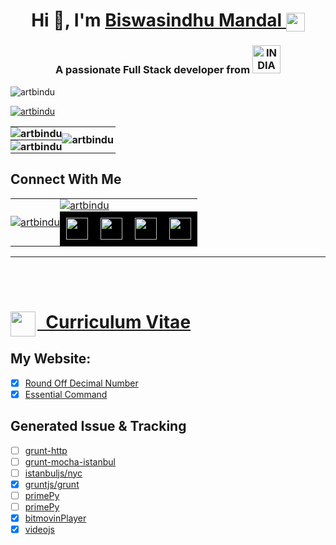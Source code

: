 
<!-- GitHub Profile Picture
![animated](https://avatars.githubusercontent.com/u/44528087?s=400&u=9e51f1d96969229ae1a25f0d1680b06e5ad69e94&v=4)
-->

<h1 align="center">Hi 👋, I'm 
	<a href="https://artbindu.github.io/artbindu/index.html" target="_blank">
	Biswasindhu Mandal 
	<img align="center" padding="1px" src="https://artbindu.github.io/artbindu/favicon.ico" height="30px">
	</a>
</h1>
<h3 align="center">A passionate Full Stack developer from 
<a href="https://knowindia.india.gov.in/profile/">
	<img src="https://blogger.googleusercontent.com/img/b/R29vZ2xl/AVvXsEiX6TH3MXo-zzVneKFhf0bTdzzLuz_fWp6Ls4F6Z43WP1o7KnFuk3y2oYc3PcKZ9D5ybFksoxL84ZMfiOycWdOJ9DiwTlayyHqriSHba3oand3sqRsqtItMAdcwfrctHVn_p_xyqUbDx9s/s1600/India_flag_with_emblem.gif" width="45" alt="INDIA">
<!-- 	<img src="https://www.india.gov.in/sites/upload_files/npi/files/favicon_0.ico" width="30" height="20" alt="artbindu"/> -->
</a>
</h3>

<!-- <img alt="File:Flag of India.svg" src="https://upload.wikimedia.org/wikipedia/en/thumb/4/41/Flag_of_India.svg/800px-Flag_of_India.svg.png?20111003033457" decoding="async" width="30" height="20" srcset="https://upload.wikimedia.org/wikipedia/en/thumb/4/41/Flag_of_India.svg/1200px-Flag_of_India.svg.png?20111003033457 1.5x, https://upload.wikimedia.org/wikipedia/en/thumb/4/41/Flag_of_India.svg/1599px-Flag_of_India.svg.png?20111003033457 2x" data-file-width="1350" data-file-height="900"> -->


<p align="left"> <img src="https://komarev.com/ghpvc/?username=artbindu&label=Profile%20views&color=0e75b6&style=flat" alt="artbindu"/> </p>

<p align="left"> <a href="https://github.com/ryo-ma/github-profile-trophy">
 <img src="https://github-profile-trophy.vercel.app/?username=artbindu&theme=onedark&margin-w=15&column=7" alt="artbindu"/>
</a></p>

<!-- <ul>
  <li>🔭 I’m currently working on [MediaKind WMC](https://mediakind.wmc)</li>
  <li>🌱 I’m currently learning **Data Science**</li>
  <li>👯 I’m looking to collaborate on [I’m looking to collaborate on](https://Imlookingtocollaborateon)</li>
  <li>🤝 I’m looking for help with [I’m looking for help with](https://lookingforhelpwith)</li>
  <li>📝 I write articles on <a href="https://medium.com/@artbindu">
          <img align="end" width="30px" style="background-color:black; padding:2px;"
              src="./medium-logo-wordmark-black.svg"/>
      </a></li>
  <li>💬 Ask me about **Ask me about**</li>
  <li>📫 How to reach me: <strong>sindhu.online.24x7@gmail.com</strong></li>
  <li>📄 Know about my experiences <a href="https://artbindu.github.io/artbindu/index.html">
          <img align="end" width="20px" style="background-color:black; padding:0px;"
              src="https://cdn.simpleicons.org/readthedocs/green"/>
      </a></li>
  <li>⚡ Fun fact **Fun Fact**</li>
</ul>  -->

<table style="border-collapse: collapse;">
    <!-- <caption><h2>Git Status</h2></caption> -->
    <tr>
		<th style="padding:0;margin:0;">
		    <img align="center" src="https://github-readme-stats.vercel.app/api?username=artbindu&show_icons=true&theme=dark#gh-dark-mode-only&locale=en" alt="artbindu"/>
		</th>
        <th rowspan="2" style="padding:0;margin:0;">
         <!-- <img align="left" src="https://github-readme-stats.vercel.app/api/top-langs?username=artbindu&show_icons=true&locale=en&langs_count=10&theme=dark#gh-dark-mode-only" alt="artbindu"/> -->
		    <img align="left" src="https://github-readme-stats.vercel.app/api/top-langs?username=artbindu&show_icons=true&locale=en&langs_count=10&theme=dark#gh-dark-mode-only" alt="artbindu"/>
		</th>
	</tr>
    <tr>
        <th style="padding:0;margin:0;">
		    <img align="center" src="https://github-readme-streak-stats.herokuapp.com/?user=artbindu&&show_icons=true&theme=dark#gh-dark-mode-only" alt="artbindu"/>
		</th>
    </tr>
</table>

## Connect With Me
<table>
	<tr>
		<td rowspan="2" style="padding:0;margin:0;">
            <a href="https://in.linkedin.com/in/artbindu?trk=public-profile-badge-profile-badge-view-profile-cta">
                <img align="center" src="https://i.stack.imgur.com/D5Hwq.png" alt="artbindu"/>
            </a>
            <!-- <div>
            <iframe src="https://artbindu.github.io/artbindu/badge.html" title="" height="280px" width="301px"></iframe>
            </div> -->
		</td>
		<td colspan="4" style="padding:0;margin:0;">
             <a href="https://stackoverflow.com/users/10850045/art-bindu?tab=profile">
                <img align="center" src="https://so-stats-kurt-liao.vercel.app/api?user=10850045" alt="artbindu"/>
            </a>
		</td>
	</tr>
	<tr>
	    <td align="center" style="padding:0;margin:0;">
	        <a href="https://www.hackerrank.com/artbindu">
                <img align="center" width="35px" style="background-color:black;padding:10px;"
                  src="https://cdn.worldvectorlogo.com/logos/hackerrank.svg"/>
            </a>
        </td>
        <td align="center" style="padding:0;margin:0;">
	        <a href="https://www.hackerearth.com/@artbindu">
                  <img align="center" width="35px" style="background-color:black;padding:10px;"
                      src="https://cdn.simpleicons.org/hackerearth/lblue"/>
            </a>
        </td>
        <td align="center" style="padding:0;margin:0;">
	        <a href="https://leetcode.com/artbindu/">
                  <img align="center" width="35px" style="background-color:black;padding:10px;"
                      src="https://cdn.simpleicons.org/leetcode"/>
            </a>
        </td>
        <!-- <td align="center" style="padding:0;margin:0;">
	        <a href="https://github.com/artbindu">
                  <img align="center" width="35px" style="background-color:black;padding:10px;"
                      src="https://cdn.simpleicons.org/github/f34f29"/>
            </a>
        </td> -->
        <td align="center" style="padding:0;margin:0;">
	        <a href="https://bitbucket.org/artbindu/">
                  <img align="center" width="35px" style="background-color:black;padding:10px;"
                      src="https://cdn.simpleicons.org/bitbucket/lblue"/>
            </a>
        </td>
	</tr>
</table>
<hr/>

<!-- ## Programming Languages
<table>
    <tr>
        <td>Advance</td>
        <td align="center">
            <div style="display:block;padding:10px;text-align:justify;">
                <a href="https://developer.mozilla.org/en-US/docs/Web/JavaScript" style="margin-left:10px;">
                    <img align="left" alt="JavaScript" width="35px" style="background-color:black;padding:5px;"
                        src="https://cdn.simpleicons.org/javascript">
                </a>
                <a href="https://www.typescriptlang.org/" style="margin-left:10px;">
                    <img align="center" alt="Typescript" width="35px" style="background-color:black;padding:5px;"
                        src="https://cdn.simpleicons.org/typescript">
                </a>
                <a href="https://www.python.org/doc/" style="margin-left:10px;">
                    <img align="center" alt="Python" height="35px" width="35px" style="background-color:black;padding:5px;"
                        src="https://cdn.worldvectorlogo.com/logos/python-5.svg">
                </a>
            </div>
        </td>
    </tr>
    <tr>
        <td>Basic</td>
        <td align="center">
            <div style="display:block;padding:10px;text-align:justify;">
                <a href="https://www.learn-c.org/" style="margin-left:10px;">
                    <img align="left" alt="C" width="35px" style="background-color:black;padding:5px;"
                        src="https://cdn.simpleicons.org/c">
                </a>
                <a href="https://devdocs.io/cpp/" style="margin-left:10px;">
                    <img align="center" alt="C++" width="35px" style="background-color:black;padding:5px;"
                        src="https://cdn.simpleicons.org/c++">
                </a>
                <a href="https://docs.oracle.com/javase/tutorial/java/index.html" style="margin-left:10px;">
                    <img align="center" alt="Java" height="35px" width="35px" style="background-color:black;padding:5px;"
                        src="https://cdn.worldvectorlogo.com/logos/java-14.svg">
                </a>
                <a href="https://redhawk.concurrent-rt.com/docs/root/1Linux/5Compilers/Fortran/0890240-100.pdf" style="margin-left:10px;">
                    <img align="center" alt="fortran" width="35px" style="background-color:black; padding:5px;"
                        src="https://cdn.simpleicons.org/fortran">
                </a>
            </div>
        </td>
    </tr>
</table


## Frontend Development:
<div>
      <a href="https://babeljs.io/docs/en/learn/">
          <img align="left" alt="Babel" width="35px" style="background-color:black; padding:5px;"
              src="https://cdn.simpleicons.org/babel"/>
      </a>
      <a href="https://webpack.js.org/concepts/">
          <img align="left" alt="Webpack" width="35px" style="background-color:black; padding:5px;"
              src="https://cdn.simpleicons.org/webpack"/>
      </a>
      <a href="https://rollupjs.org/guide/en/">
          <img align="left" alt="Rollup.js" width="35px" style="background-color:black; padding:5px;"
              src="https://cdn.simpleicons.org/Rollup.js"/>
      </a>
      <a href="https://gruntjs.com/getting-started">
          <img align="left" alt="Grunt.js" height="35px" style="background-color:black; padding:5px;"
              src="https://cdn.worldvectorlogo.com/logos/grunt.svg"/>
      </a>
      <a href="https://vuejs.org/guide/introduction.html">
          <img align="left" alt="Vue.js" width="35px" style="background-color:black; padding:5px;"
              src="https://cdn.simpleicons.org/vue.js"/>
      </a>
      <a href="https://angular.io/docs">
          <img align="left" alt="Angular" width="35px" style="background-color:black; padding:5px;"
              src="https://cdn.simpleicons.org/angular"/>
      </a>
      <a href="https://reactjs.org/docs/getting-started.html">
          <img align="left" alt="React.js" width="35px" style="background-color:black; padding:5px;"
            src="https://cdn.simpleicons.org/react">
      </a>
</div>
<br />


## Backend Development:
<div style="display: block;padding:10px;margin-bottom:30px;text-align:justify;">
    <a href="https://nodejs.org/en/docs/">
        <img align="left" alt="NodeJs" width="35px" style="background-color:black; padding:5px;"
            src="https://cdn.simpleicons.org/node.js/"/>
    </a>
    <a href="https://expressjs.com/">
        <img align="left" alt="expressJs" width="35px" style="background-color:black; padding:5px;"
            src="https://cdn.simpleicons.org/express/EFEBEB"/>
    </a>
    <a href="https://docs.nestjs.com/">
        <img align="left" alt="expressJs" width="35px" style="background-color:black; padding:5px;"
            src="https://cdn.simpleicons.org/nestjs"/>
    </a>
    <a href="https://nextjs.org/docs">
        <img align="left" alt="expressJs" width="35px" style="background-color:black; padding:5px;"
            src="https://cdn.simpleicons.org/next.js"/>
    </a>
</div>
<br />

## Frontend Streaming Media Player Library:
<div>
      <a href="http://cdn.dashjs.org/latest/jsdoc/index.html">
          <img align="left" alt="Dash.js" height="35px" style="background-color:#EAECEC; padding:2px;"
              src="https://dashif.org/img/dashif-logo-283x100_new.jpg"/>
      </a>
      <a href="https://developer.apple.com/documentation/http_live_streaming">
          <img align="left" alt="HTTP Live Streaming" height="35px" style="background-color:black; padding:2px;"
              src="https://bitmovin.com/wp-content/uploads/2016/04/apple_hls_6401.jpg"/>
      </a>
      <a href="https://bitmovin.com/docs/player/tutorials">
         <img alt="File:Bitmovin logo 2016.svg" style="background-color:#EAECEC; padding:2px;"
              src="https://upload.wikimedia.org/wikipedia/commons/thumb/7/74/Bitmovin_logo_2016.svg/207px-Bitmovin_logo_2016.svg.png?20180705131518" decoding="async" width="145" height="35" srcset="https://upload.wikimedia.org/wikipedia/commons/thumb/7/74/Bitmovin_logo_2016.svg/311px-Bitmovin_logo_2016.svg.png?20180705131518 1.5x, https://upload.wikimedia.org/wikipedia/commons/thumb/7/74/Bitmovin_logo_2016.svg/414px-Bitmovin_logo_2016.svg.png?20180705131518 2x" data-file-width="145" data-file-height="35">
      </a>
</div>

## Mobile App Development:
## AI/ML:

## Database:
<div>
      <a href="https://docs.oracle.com/en/database/oracle/oracle-database/21/development.html">
          <img align="left" alt="Oracle (sql)" height="35px" style="background-color:black; padding:5px;"
              src="https://cdn.worldvectorlogo.com/logos/oracle-logo-3.svg"/>
      </a>
      <a href="https://learn.microsoft.com/en-us/sql/sql-server/educational-sql-resources?view=sql-server-ver16">
          <img align="left" alt="MsSQL (sql)" width="35px" style="background-color:black; padding:5px;"
              src="https://cdn.simpleicons.org/MicrosoftSQLServer"/>
      </a>
      <a href="https://dev.mysql.com/doc/">
          <img align="left" alt="MySql (sql)" width="35px" style="background-color:black; padding:5px;"
              src="https://cdn.simpleicons.org/mysql/869EF0"/>
      </a>
      <a href="https://www.mongodb.com/docs/">
          <img align="left" alt="Mongo DB (no-sql)" width="35px" style="background-color:black; padding:5px;"
            src="https://cdn.simpleicons.org/mongodb">
      </a>
</div>
<br />
## Data Visualization

## Devops
<div>
      <a href="https://git-scm.com/docs/gittutorial">
          <img align="left" alt="Git" width="35px" style="background-color:black; padding:5px;"
              src="https://cdn.simpleicons.org/git"/>
      </a>
      <a href="https://debricked.com/docs/integrations/ci-build-systems/bitbucket.html">
          <img align="left" alt="Bitbucket" width="35px" style="background-color:black; padding:5px;"
              src="https://cdn.simpleicons.org/bitbucket/lblue"/>
      </a>
      <a href="https://learn.microsoft.com/en-us/azure/devops/?view=azure-devops">
          <img align="left" alt="Azure DevOps" width="35px" style="background-color:black; padding:5px;"
              src="https://cdn.simpleicons.org/AzureDevOps"/>
      </a>
      <a href="https://docs.gitlab.com/ee/tutorials/">
          <img align="left" alt="Git" width="35px" style="background-color:black; padding:5px;"
              src="https://cdn.simpleicons.org/gitlab"/>
      </a>
      <a href="https://docs.gitlab.com/ee/tutorials/">
          <img align="left" alt="Docker" width="35px" style="background-color:black; padding:5px;"
              src="https://cdn.simpleicons.org/docker"/>
      </a>
      <a href="https://confluence.atlassian.com/jiracoreserver073/jira-core-server-7-3-documentation-861255603.html">
          <img align="left" alt="Jira" width="35px" style="background-color:black; padding:5px;"
              src="https://cdn.simpleicons.org/jira"/>
      </a>
</div>
<br />
## Backend as a Service (BaaS)
## Framework
<div>
      <a href="https://www.electronjs.org/docs/latest/">
          <img align="left" alt="electron.js" width="35px" style="background-color:black; padding:5px;"
              src="https://cdn.simpleicons.org/electron"/>
      </a>
</div>
<br />


## Testing
<div>
      <a href="https://www.chaijs.com/api/bdd/">
          <img align="left" alt="Chai.js (Library)" width="35px" style="background-color:black; padding:5px;"
              src="https://cdn.simpleicons.org/chai"/>
      </a>
      <a href="https://mochajs.org/api/">
          <img align="left" alt="Mocha.js (Framework)" width="35px" style="background-color:black; padding:5px;"
              src="https://cdn.simpleicons.org/mocha"/>
      </a>
      <a href="https://istanbul.js.org/">
          <img align="left" alt="Istanbul (Coverage)" width="35px" style="background-color:black; padding:5px;"
              src="https://istanbul.js.org/assets/istanbul-logo.png"/>
      </a>
      <a href="https://jasmine.github.io/pages/docs_home.html">
          <img align="left" alt="Jasmin" width="35px" style="background-color:black; padding:5px;"
            src="https://cdn.simpleicons.org/jasmine">
      </a>
</div>
<br />


## Software
<div>
      <a href="https://code.visualstudio.com/docs">
          <img align="left" alt="Visual Studio Code" width="35px" style="background-color:black; padding:5px;"
              src="https://cdn.simpleicons.org/VisualStudioCode"/>
      </a>
      <a href="https://learning.postman.com/docs/publishing-your-api/documenting-your-api/">
          <img align="left" alt="Postman" width="35px" style="background-color:black; padding:5px;"
              src="https://cdn.simpleicons.org/postman"/>
      </a>
      <a href="https://npp-user-manual.org/docs/">
          <img align="left" alt="Postman" width="35px" style="background-color:black; padding:5px;"
              src="https://cdn.simpleicons.org/notepad++/08730C"/>
      </a>
      <a href="https://www.charlesproxy.com/documentation/getting-started/">
          <img align="left" alt="Postman" width="35px" style="background-color:black; padding:5px;"
              src="https://artbindu.github.io/artbindu/images/charles_icon.svg"/>
      </a>
      <a href="https://swagger.io/docs/open-source-tools/swagger-ui/usage/installation/">
          <img align="left" alt="Swagger" width="35px" style="background-color:black; padding:5px;"
              src="https://cdn.simpleicons.org/swagger"/>
      </a>
</div>
<br />

## Operating System:
<div>
      <a href="https://learn.microsoft.com/en-us/windows-server/administration/windows-commands/cmd">
          <img align="left" alt="Windows" width="40px" style="background-color:black; padding:5px;"
              src="https://cdn.simpleicons.org/windows"/>
      </a>
      <a href="https://developer.apple.com/library/archive/documentation/OpenSource/Conceptual/ShellScripting/CommandLInePrimer/CommandLine.html">
          <img align="left" alt="macOs" height="40px" style="background-color:black; padding:5px;"
              src="https://cdn.worldvectorlogo.com/logos/macintosh.svg"/>
      </a>
      <a href="https://www.linux.org/forums/#linux-tutorials.122">
          <img align="left" alt="Python" width="40px" style="background-color:black; padding:5px;"
              src="https://cdn.simpleicons.org/linux"/>
      </a>
      <a href="https://ubuntu.com/tutorials/command-line-for-beginners">
          <img align="left" alt="Typescript" width="40px" style="background-color:black; padding:5px;"
              src="https://cdn.worldvectorlogo.com/logos/ubuntu-4.svg"/>
      </a>
</div>
<br />

## Static Site Generator
## Game Engines
## Automation
## Other -->


<br/><br/></hr>

# <a href="https://artbindu.github.io/artbindu/index.html"><img align="left" src="https://artbindu.github.io/artbindu/favicon.ico" height="40px">&nbsp;&nbsp;Curriculum Vitae</a>
</hr>

<!-- ## My Blogs:

  [![artbindu Medium story - IV](https://medium-story.vercel.app/api?username=@artbindu&index=0)](https://medium-story.vercel.app/api?username=@artbindu&index=0)
  
  [![artbindu Medium story - III](https://medium-story.vercel.app/api?username=@artbindu&index=1)](https://medium-story.vercel.app/api?username=@artbindu&index=1)

  [![artbindu Medium story - II](https://medium-story.vercel.app/api?username=@artbindu&index=2)](https://medium-story.vercel.app/api?username=@artbindu&index=2)

  [![artbindu Medium story - I](https://medium-story.vercel.app/api?username=@artbindu&index=3)](https://medium-story.vercel.app/api?username=@artbindu&index=3) -->

## My Website:

- [x] [Round Off Decimal Number](https://artbindu.github.io/roundoff_decimal/)
- [x] [Essential Command](https://artbindu.github.io/essential_command/)

## Generated Issue & Tracking
- [ ] [grunt-http](https://github.com/johngeorgewright/grunt-http/issues/59)
- [ ] [grunt-mocha-istanbul](https://github.com/pocesar/grunt-mocha-istanbul/issues/75)
- [ ] [istanbuljs/nyc](https://github.com/istanbuljs/nyc/issues/1491)
- [x] [gruntjs/grunt](https://github.com/gruntjs/grunt/issues/1752)
- [ ] [primePy](https://github.com/janaindrajit/primePy/issues/7)
- [ ] [primePy](https://github.com/janaindrajit/primePy/issues/8)
- [x] [bitmovinPlayer](https://developer.bitmovin.com/playback/docs/release-notes-web#81200)
- [x] [videojs](https://github.com/videojs/video.js/issues/8306)
